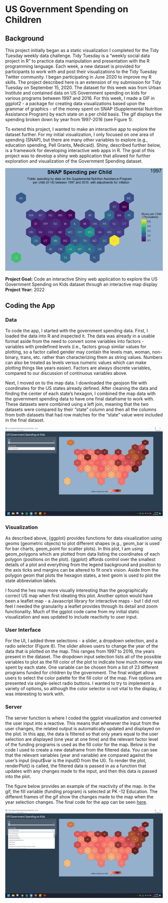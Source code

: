 # US Government Spending on Children

## Background
This project initially began as a static visualization I completed for the Tidy Tuesday weekly data challenge. Tidy Tuesday is a “weekly social data project in R” to practice data manipulation and presentation with the R programming language. Each week, a new dataset is provided for participants to work with and post their visualizations to the Tidy Tuesday Twitter community. I began participating in June 2020 to improve my R skills. The project described here is an extension of my submission for Tidy Tuesday on September 15, 2020. The dataset for this week was from Urban Institute and contained data on US Government spending on kids for various programs between 1997 and 2016. For this week, I made a GIF in ggplot2 - a package for creating data visualizations based upon the grammar of graphics - of the money spent on SNAP (Supplemental Nutrition Assistance Program) by each state on a per child basis. The gif displays the spending broken down by year from 1997-2016 (see Figure 1). <br>

To extend this project, I wanted to make an interactive app to explore the dataset further. For my initial visualization, I only focused on one area of spending (SNAP), but there are many other variables to explore (e.g., education spending, Pell Grants, Medicaid). Shiny, described further below, is a framework for developing interactive web apps in R. The goal of this project was to develop a shiny web application that allowed for further exploration and visualization of the Government Spending dataset. 

<img src='https://github.com/tessaeagle/governmentspending/blob/main/9_15.gif'><br>

**Project Goal:** Code an interactive Shiny web application to explore the US Government Spending on Kids dataset through an interactive map display<br>
**Project Year:** 2022

## Coding the App
### Data
To code the app, I started with the government spending data. First, I loaded the data into R and inspected it. The data was already in a usable format aside from the need to convert some variables into factors - variables with predefined levels (i.e., factors group similar values for plotting, so a factor called gender may contain the levels man, woman, non-binary, trans, etc. rather than characterizing them as string values. Numbers can also be treated as levels versus numeric values which can make plotting things like years easier). Factors are always discrete variables, compared to our discussion of continuous variables above. 

Next, I moved on to the map data. I downloaded the geojson file with coordinates for the US states already defined. After cleaning the data and finding the center of each state’s hexagon, I combined the map data with the government spending data to have one final dataframe to work with. These datasets were combined using a left join, meaning that the two datasets were compared by their “state” column and then all the columns from both datasets that had row matches for the “state” value were included in the final dataset. 

<img src='https://github.com/tessaeagle/governmentspending/blob/main/shinyApp.png'><br>

### Visualization
As described above, {ggplot} provides functions for data visualization using geoms (geometric objects) to plot different shapes (e.g., geom_bar is used for bar charts, geom_point for scatter plots). In this plot, I am using geom_polygons which are plotted from data listing the coordinates of each polygon (positions on the plot). {ggplot} affords control over the smallest details of a plot and everything from the legend background and position to the axis ticks and margins can be altered to fit one’s vision. Aside from the polygon geom that plots the hexagon states, a text geom is used to plot the state abbreviation labels. 

I found the hex map more visually interesting than the geographically correct US map when first ideating this plot. Another option would have been a leaflet map - a Javascript library for interactive maps - but I did not feel I needed the granularity a leaflet provides through its detail and zoom functionality. Much of the ggplot code came from my initial static visualization and was updated to include reactivity to user input. 

### User Interface
For the UI, I added three selections - a slider, a dropdown selection, and a radio selector (Figure 8). The slider allows users to change the year of the data that is plotted on the map. This ranges from 1997 to 2016, the years present in the dataset. The dropdown input selection lists all of the possible variables to plot as the fill color of the plot to indicate how much money was spent by each state. One variable can be chosen from a list of 23 different programs funded for children by the government. The final widget allows users to select the color palette for the fill color of the map. Five options are presented via single-select radio buttons. I wanted to try to implement a variety of options, so although the color selector is not vital to the display, it was interesting to work with.

### Server
The server function is where I coded the ggplot visualization and converted the user input into a reactive. This means that whenever the input from the user changes, the related output is automatically updated and displayed on the plot. In this app, the data is filtered so that only years equal to the user selection are displayed (one year at one time) and the relevant factor level of the funding programs is used as the fill color for the map. Below is the code I used to create a new dataframe from the filtered data. You can see that the relevant variables (year and variable) are compared against the user’s input (input$var is the inputID from the UI). To render the plot, renderPlot() is called, the filtered data is passed in as a function that updates with any changes made to the input, and then this data is passed into the plot.

The figure below provides an example of the reactivity of the map. In the gif, the fill variable (funding program) is selected at PK -12 Education. The different frames of the gif show the changes made to the map when the year selection changes. The final code for the app can be seen [here](https://github.com/tessaeagle/governmentspending/blob/main/app.R). <br>

<img src='https://github.com/tessaeagle/governmentspending/blob/main/shinyGif.gif'>
